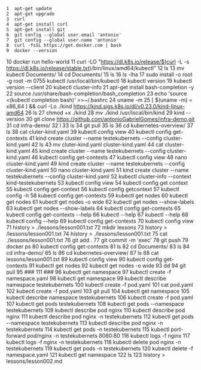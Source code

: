     1  apt-get update
    2  apt-get upgrade
    3  curl
    4  apt-get install curl
    5  apt-get install git
    6  git config --global user.email 'antonio'
    7  git config --global user.name 'antonio'
    8  curl -fsSL https://get.docker.com | bash
    9  docker --version
   10  docker run hello-world
   11     curl -LO "https://dl.k8s.io/release/$(curl -L -s https://dl.k8s.io/release/stable.txt)/bin/linux/amd64/kubectl"
   12  ls
   13  mv kubectl Documents/
   14  cd Documents/
   15  ls
   16  ls -lha
   17  sudo install -o root -g root -m 0755 kubectl /usr/local/bin/kubectl
   18  kubectl version 
   19  kubectl version --client
   20  kubectl cluster-info
   21  apt-get install bash-completion -y
   22  source /usr/share/bash-completion/bash_completion
   23  echo 'source <(kubectl completion bash)' >>~/.bashrc
   24  uname -m
   25  [ $(uname -m) = x86_64 ] && curl -Lo ./kind https://kind.sigs.k8s.io/dl/v0.23.0/kind-linux-amd64
   26  ls
   27  chmod +x ./kind
   28   mv ./kind /usr/local/bin/kind
   29  kind --version
   30  git clone https://github.com/antonioGabrielGomes/infra-demo.git
   31  cd infra-demo/
   32  l
   33  ls
   34  git pull
   35  ls
   36  cd kubernetes-overview/
   37  ls
   38  cat cluter-kind.yaml 
   39  kubectl config view
   40  kubectl config get-contexts
   41  kind create cluster --name testekubernets --config cluster-kind.yaml
   42  ls
   43  mv cluter-kind.yaml cluster-kind.yaml
   44  cat cluster-kind.yaml 
   45  kind create cluster --name testekubernets --config cluster-kind.yaml
   46  kubectl config get-contexts
   47  kubectl config view
   48  nano cluster-kind.yaml 
   49  kind create cluster --name testekubernets --config cluster-kind.yaml
   50  nano cluster-kind.yaml 
   51  kind create cluster --name testekubernets --config cluster-kind.yaml
   52  kubectl cluster-info --context kind-testekubernets
   53  kubectl config view
   54  kubectl config get context
   55  kubectl config get-context
   56  kubectl config getcontext
   57  kubectl config -h
   58  kubectl config get-contexts
   59  kubectl get nodes
   60  kubectl get nodes
   61  kubectl get nodes -o wide
   62  kubectl get nodes --show-labels
   63  kubectl get nodes --show-labels
   64  kubectl config get-contexts
   65  kubectl config get-contexts --help
   66  kubectl --heĺp
   67  kubectl --help
   68  kubectl config --help
   69  kubectl config get-contexts
   70  kubectl config view
   71  history > ./lessons/lesson001.txt
   72  mkdir lessons
   73  history > /lessons/lesson001.txt
   74  history > ./lessons/lesson001.txt
   75  cat ./lessons/lesson001.txt 
   76  git add .
   77  git commit -m 'exec'
   78  git push
   79  docker ps
   80  kubectl config get-contexts
   81  ls
   82  cd Documents/
   83  ls
   84  cd infra-demo/
   85  ls
   86  cd kubernetes-overview/
   87  ls
   88  cat lessons/lesson001.txt 
   89  kubectl config view
   90  kubectl config get-contexts
   91  kubectl get nodes
   92  kubectl get nodes -o wide
   93  dd
   94  git pull
   95  ### 111 ###
   96  kubectl get namespace
   97  kubectl create -f namespace.yaml
   98  kubectl get namespace
   99  kubectl describe namespace testekubernets
  100  kubectl create -f pod.yaml
  101  cat pod.yaml 
  102  kubectl create -f pod.yaml
  103  git pull
  104  kubectl get namespace
  105  kubectl describe namespace testekubernets
  106  kubectl create -f pod.yaml
  107  kubectl get pods testekubernets
  108  kubectl get pods --namespace testekubernets
  109  kubectl describe pod nginx
  110  kubectl describe pod nginx
  111  kubectl describe pod nginx -n testekubernets
  112  kubectl get pods --namespace testekubernets
  113  kubectl describe pod nginx -n testekubernets
  114  kubectl get pods -n testekubernets
  115  kubectl port-forward pod/nginx -n testekubernets  8080:80
  116  kubectl logs -f nginx
  117  kubectl logs -f nginx -n testekubernets
  118  kubectl delete pod nginx -n testekubernets
  119  kubectl get pods -n testekubernets
  120  kubectl delete -f namespace.yaml
  121  kubectl get namespace
  122  ls
  123  history > lessons/lesson002.md
